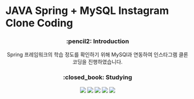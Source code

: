 # JAVA Spring + MySQL Instagram Clone Coding

<div align=center>
<h3>:pencil2: Introduction </h3>

Spring 프레임워크의 학습 정도를 확인하기 위해 MySQl과 연동하여 인스타그램 클론코딩을 진행하였습니다.

<h3> :closed_book: Studying </h3>

<img src="https://img.shields.io/badge/spring-6DB33F?style=flat&logo=spring&logoColor=white"/>
<img src="https://img.shields.io/badge/apachetomcat-F8DC75?style=flat&logo=apachetomcat&logoColor=white"/>
<img src="https://img.shields.io/badge/css-1572B6?style=flat&logo=css3&logoColor=white"/>
<img src="https://img.shields.io/badge/html-E34F26?style=flat&logo=html5&logoColor=white"/>
<img src="https://img.shields.io/badge/mariadb-003545?style=flat&logo=mariadb&logoColor=white"/>

</div>

